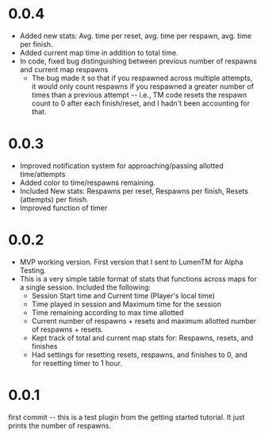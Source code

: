 # 0.0.4
- Added new stats: Avg. time per reset, avg. time per respawn, avg. time per finish.
- Added current map time in addition to total time.
- In code, fixed bug distinguishing between previous number of respawns and current map respawns
    - The bug made it so that if you respawned across multiple attempts, it would only count respawns if you respawned a greater number of times than a previous attempt -- i.e., TM code resets the respawn count to 0 after each finish/reset, and I hadn't been accounting for that.

# 0.0.3
- Improved notification system for approaching/passing allotted time/attempts
- Added color to time/respawns remaining.
- Included New stats: Respawns per reset, Respawns per finish, Resets (attempts) per finish.
- Improved function of timer

# 0.0.2
- MVP working version. First version that I sent to LumenTM for Alpha Testing.
- This is a very simple table format of stats that functions across maps for a single session. Included the following:
    - Session Start time and Current time (Player's local time)
    - Time played in session and Maximum time for the session
    - Time remaining according to max time allotted
    - Current number of respawns + resets and maximum allotted number of respawns + resets.
    - Kept track of total and current map stats for: Respawns, resets, and finishes
    - Had settings for resetting resets, respawns, and finishes to 0, and for resetting timer to 1 hour.

# 0.0.1
first commit -- this is a test plugin from the getting started tutorial. It just prints the number of respawns.